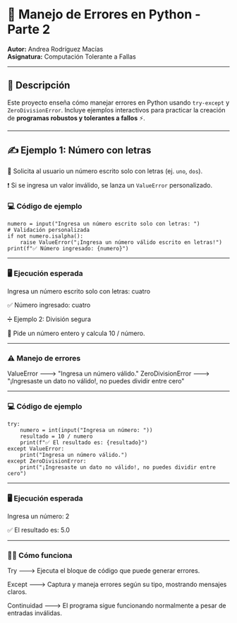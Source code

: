 # 🐍 Manejo de Errores en Python - Parte 2

**Autor:** Andrea Rodríguez Macías  
**Asignatura:** Computación Tolerante a Fallas

---

## 🌟 Descripción

Este proyecto enseña cómo manejar errores en Python usando `try-except` y `ZeroDivisionError`. Incluye ejemplos interactivos para practicar la creación de **programas robustos y tolerantes a fallos** ⚡.

---

## ✍️ Ejemplo 1: Número con letras
📌 Solicita al usuario un número escrito solo con letras (ej. `uno`, `dos`). 

❗ Si se ingresa un valor inválido, se lanza un `ValueError` personalizado.

### 💻 Código de ejemplo
```
numero = input("Ingresa un número escrito solo con letras: ")
# Validación personalizada
if not numero.isalpha():
    raise ValueError("¡Ingresa un número válido escrito en letras!")
print(f"✅ Número ingresado: {numero}") 
```

---

### 🖥️ Ejecución esperada
Ingresa un número escrito solo con letras: cuatro

✅ Número ingresado: cuatro


➗ Ejemplo 2: División segura

📌 Pide un número entero y calcula 10 / número.

---

### ⚠️ Manejo de errores
ValueError --->	"Ingresa un número válido."
ZeroDivisionError ---> "¡Ingresaste un dato no válido!, no puedes dividir entre cero"

---

### 💻 Código de ejemplo
```
try:
    numero = int(input("Ingresa un número: "))
    resultado = 10 / numero
    print(f"✅ El resultado es: {resultado}")
except ValueError:
    print("Ingresa un número válido.")
except ZeroDivisionError:
    print("¡Ingresaste un dato no válido!, no puedes dividir entre cero")
```
----

### 🖥️ Ejecución esperada
Ingresa un número: 2

✅ El resultado es: 5.0

---

### 🏃‍♂️ Cómo funciona
Try	---> Ejecuta el bloque de código que puede generar errores.

Except ---> Captura y maneja errores según su tipo, mostrando mensajes claros.

Continuidad	---> El programa sigue funcionando normalmente a pesar de entradas inválidas.

